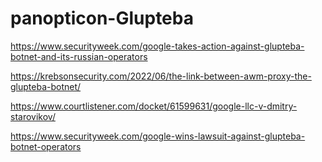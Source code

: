 # panopticon-Glupteba

https://www.securityweek.com/google-takes-action-against-glupteba-botnet-and-its-russian-operators

https://krebsonsecurity.com/2022/06/the-link-between-awm-proxy-the-glupteba-botnet/

https://www.courtlistener.com/docket/61599631/google-llc-v-dmitry-starovikov/

https://www.securityweek.com/google-wins-lawsuit-against-glupteba-botnet-operators
